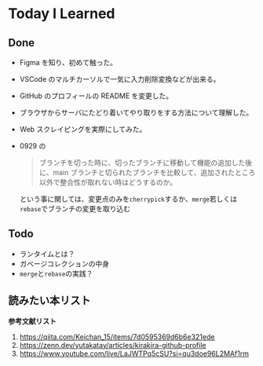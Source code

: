 # Today I Learned

## Done

- Figma を知り、初めて触った。
- VSCode のマルチカーソルで一気に入力削除変換などが出来る。
- GitHub のプロフィールの README を変更した。
- ブラウザからサーバにたどり着いてやり取りをする方法について理解した。
- Web スクレイピングを実際にしてみた。
- 0929 の

  > ブランチを切った時に、切ったブランチに移動して機能の追加した後に、main ブランチと切られたブランチを比較して、追加されたところ以外で整合性が取れない時はどうするのか。

  という事に関しては、変更点のみを`cherrypick`するか、`merge`若しくは`rebase`でブランチの変更を取り込む

## Todo

- ランタイムとは？
- ガベージコレクションの中身
- `merge`と`rebase`の実践？

## 読みたい本リスト

**参考文献リスト**

1. https://qiita.com/Keichan_15/items/7d0595369d6b6e321ede
2. https://zenn.dev/yutakatay/articles/kirakira-github-profile
3. https://www.youtube.com/live/LaJWTPq5cSU?si=qu3doe96L2MAf1rm
